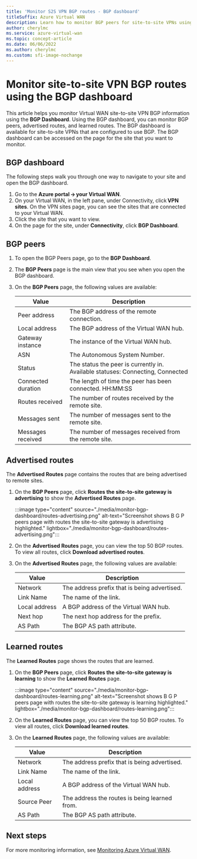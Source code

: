 ```yaml
---
title: 'Monitor S2S VPN BGP routes - BGP dashboard'
titleSuffix: Azure Virtual WAN
description: Learn how to monitor BGP peers for site-to-site VPNs using the BGP dashboard.
author: cherylmc
ms.service: azure-virtual-wan
ms.topic: concept-article
ms.date: 06/06/2022
ms.author: cherylmc
ms.custom: sfi-image-nochange
---
```

# Monitor site-to-site VPN BGP routes using the BGP dashboard

This article helps you monitor Virtual WAN site-to-site VPN BGP information using the **BGP Dashboard**. Using the BGP dashboard, you can monitor BGP peers, advertised routes, and learned routes. The BGP dashboard is available for site-to-site VPNs that are configured to use BGP. The BGP dashboard can be accessed on the page for the site that you want to monitor.

## BGP dashboard

The following steps walk you through one way to navigate to your site and open the BGP dashboard.

1. Go to the **Azure portal -> your Virtual WAN**.
1. On your Virtual WAN, in the left pane, under Connectivity, click **VPN sites**. On the VPN sites page, you can see the sites that are connected to your Virtual WAN.
1. Click the site that you want to view.
1. On the page for the site, under **Connectivity**, click **BGP Dashboard**.


## <a name="peers"></a>BGP peers

1. To open the BGP Peers page, go to the **BGP Dashboard**.

1. The **BGP Peers** page is the main view that you see when you open the BGP dashboard.

1. On the **BGP Peers** page, the following values are available:

   |Value | Description|
   |---|---|
   |Peer address| The BGP address of the remote connection. |
   |Local address | The BGP address of the Virtual WAN hub.  |
   | Gateway instance| The instance of the Virtual WAN hub. |
   |ASN| The Autonomous System Number. |
   |Status | The status the peer is currently in.<br>Available statuses: Connecting, Connected  |
   |Connected duration |The length of time the peer has been connected. HH:MM:SS |
   |Routes received |The number of routes received by the remote site. |
   |Messages sent |The number of messages sent to the remote site.  |
   |Messages received | The number of messages received from the remote site. |

## <a name="advertised"></a>Advertised routes

The **Advertised Routes** page contains the routes that are being advertised to remote sites.

1. On the **BGP Peers** page, click **Routes the site-to-site gateway is advertising** to show the **Advertised Routes** page.

   :::image type="content" source="./media/monitor-bgp-dashboard/routes-advertising.png" alt-text="Screenshot shows B G P peers page with routes the site-to-site gateway is advertising highlighted." lightbox="./media/monitor-bgp-dashboard/routes-advertising.png":::

1. On the **Advertised Routes** page, you can view the top 50 BGP routes. To view all routes, click **Download advertised routes**.

1. On the **Advertised Routes** page, the following values are available:

   |Value | Description|
   |---|---|
   | Network  |The address prefix that is being advertised. |
   | Link Name  |  The name of the link.  |
   | Local address  |  A BGP address of the Virtual WAN hub.|
   | Next hop  | The next hop address for the prefix.  |
   |AS Path | The BGP AS path attribute. |

## <a name="learned"></a>Learned routes

The **Learned Routes** page shows the routes that are learned.

1. On the **BGP Peers** page, click **Routes the site-to-site gateway is learning** to show the **Learned Routes** page.

   :::image type="content" source="./media/monitor-bgp-dashboard/routes-learning.png" alt-text="Screenshot shows B G P peers page with routes the site-to-site gateway is learning highlighted." lightbox="./media/monitor-bgp-dashboard/routes-learning.png":::

1. On the **Learned Routes** page, you can view the top 50 BGP routes. To view all routes, click **Download learned routes**.

1. On the **Learned Routes** page, the following values are available:

   |Value | Description|
   |---|---|
   | Network | The address prefix that is being advertised. |
   | Link Name |The name of the link.   |
   |Local address  |A BGP address of the Virtual WAN hub.  |
   |Source Peer  |The address the routes is being learned from.  |
   | AS Path | The BGP AS path attribute. |

## Next steps

For more monitoring information, see [Monitoring Azure Virtual WAN](monitor-virtual-wan.md).
